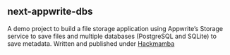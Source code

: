 ## next-appwrite-dbs

A demo project to build a file storage application using Appwrite’s  Storage service to save files and multiple databases (PostgreSQL and SQLite) to save metadata. Written and published under [Hackmamba](https://dev.to/hackmamba)

